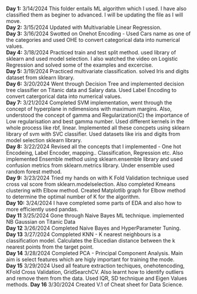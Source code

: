 **Day 1:** 3/14/2024 This folder entails ML algorithm which I used. I have also classified them as beginer to advanced. I will be updating the file as I will move.\
**Day 2:** 3/15/2024 Updated with Multivariable Linear Regression.\
**Day 3:** 3/16/2024 Swotted on Onehot Encoding - Used Cars name as one of the categories and used OHE to convert categorical data into numerical values.\
**Day 4:** 3/18/2024 Practiced train and test split method. used library of sklearn and used model selection. I also watched the video on Logistic Regression and solved some of the examples and excercise.\
**Day 5:** 3/19/2024 Practiced multivariate classification. solved Iris and digits dataset from sklearn library.\
**Day 6:** 3/20/2024 Went through Decision Tree and implemented decision tree classifier on Titanic data and Salary data. Used Label Encoding to convert catergorical data into numerical values.\
**Day 7:** 3/21/2024 Completed SVM implementation, went through the concept of hyperplane in ndimensions with maximum margins. Also, understood the concept of gamma and Regularization(C) the importance of Low regularisation and best gamma number. Used different kernels in the whole process like rbf, linear. Implemented all these concpets using sklearn library of svm with SVC classifier. Used datasets like iris and digits from model selection sklearn library.\
**Day 8:** 3/22/2024 Revised all the concepts that I implemented - One hot Encodeing, Label Encoder, mapping.. Classification, Regression etc. Also implemented Ensemble method using sklearn.ensemble library and used confusion metrics from sklearn.metrics library. Under ensemble used random forest method.\
**Day 9:** 3/23/2024 Tried my hands on with K Fold Validation technique used cross val score from sklearn.modelselection. Also completed Kmeans clustering with Elbow method. Created Matplotlib graph for Elbow method to determine the optimal number of K for the algorithm.\
**Day 10:** 3/24/2024 I have completed some parts of EDA and also how to more efficiently used pandas.\
**Day 11** 3/25/2024 Gone through Naive Bayes ML technique. implemented NB Gaussian on Titanic Data\
**Day 12** 3/26/2024 Completed Naive Bayes and HyperParameter Tuning.\
**Day 13** 3/27/2024 Comppleted KNN - K nearest neighbours is a classification model. Calculates the Elucedian distance between the k nearest points from the target point.\
**Day 14** 3/28/2024 Completed PCA - Principal Component Analysis. Main aim is select features which are higly important for training the mode.\
**Day 15** 3/29/2024 Used all feature extraction techiques, onehotencoding, KFold Cross Validation, GridSearchCV. Also learnt how to identify outliers and remove them from the data. Used IQR, SD technique and Eigen Values methods.
**Day 16** 3/30/2024 Created V.1 of Cheat sheet for Data Science. 
